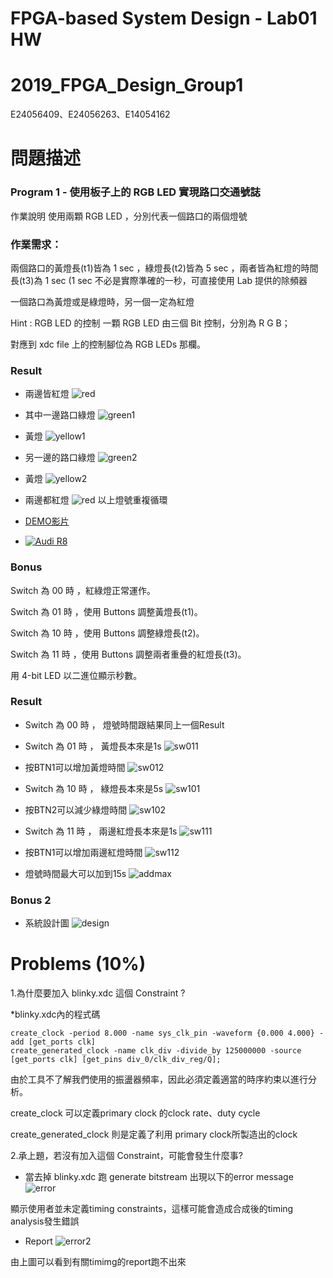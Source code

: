 # FPGA-based System Design - Lab01 HW
# 2019_FPGA_Design_Group1
E24056409、E24056263、E14054162

# 問題描述
### Program 1 - 使用板子上的 RGB LED 實現路口交通號誌
作業說明
使用兩顆 RGB LED ，分別代表一個路口的兩個燈號

### 作業需求：

兩個路口的黃燈長(t1)皆為 1 sec ，綠燈長(t2)皆為 5 sec ，兩者皆為紅燈的時間長(t3)為 1 sec (1 sec 不必是實際準確的一秒，可直接使用 Lab 提供的除頻器

一個路口為黃燈或是綠燈時，另一個一定為紅燈

Hint : RGB LED 的控制
一顆 RGB LED 由三個 Bit 控制，分別為 R G B；

對應到 xdc file 上的控制腳位為 RGB LEDs 那欄。

### Result
 * 兩邊皆紅燈
![red](image/1.jpg)
 * 其中一邊路口綠燈
![green1](image/2.jpg)
 * 黃燈
![yellow1](image/3.jpg)
 * 另一邊的路口綠燈
![green2](image/4.jpg)
 * 黃燈
![yellow2](image/5.jpg)
 * 兩邊都紅燈
![red](image/1.jpg)
以上燈號重複循環

* <a href="https://drive.google.com/open?id=1p1P1RFp4VyV7zHvPNFTI3BP-4wI_ZKF_" title="下载影片">DEMO影片</a>
* [![Audi R8](http://img.youtube.com/vi/J-8fqOlvvsQ/0.jpg)](https://www.youtube.com/embed/J-8fqOlvvsQ "Audi R8")

### Bonus 

Switch 為 00 時 ，紅綠燈正常運作。

Switch 為 01 時 ，使用 Buttons 調整黃燈長(t1)。

Switch 為 10 時 ，使用 Buttons 調整綠燈長(t2)。

Switch 為 11 時 ，使用 Buttons 調整兩者重疊的紅燈長(t3)。

用 4-bit LED 以二進位顯示秒數。

### Result
 * Switch 為 00 時 ， 燈號時間跟結果同上一個Result

 * Switch 為 01 時 ， 黃燈長本來是1s
![sw011](image/sw011.jpg)
 * 按BTN1可以增加黃燈時間
![sw012](image/sw012.jpg)
 * Switch 為 10 時 ， 綠燈長本來是5s
![sw101](image/sw101.jpg)
 * 按BTN2可以減少綠燈時間
![sw102](image/sw102.jpg)
 * Switch 為 11 時 ， 兩邊紅燈長本來是1s
![sw111](image/sw111.jpg)
 * 按BTN1可以增加兩邊紅燈時間
![sw112](image/sw112.jpg)
 * 燈號時間最大可以加到15s
![addmax](image/addmax.jpg)

### Bonus 2 
 * 系統設計圖 
![design](image/block_diagram.png)

# Problems (10%)
1.為什麼要加入 blinky.xdc 這個 Constraint ?
 
 *blinky.xdc內的程式碼
 
    create_clock -period 8.000 -name sys_clk_pin -waveform {0.000 4.000} -add [get_ports clk]
    create_generated_clock -name clk_div -divide_by 125000000 -source [get_ports clk] [get_pins div_0/clk_div_reg/Q];
    
    
由於工具不了解我們使用的振盪器頻率，因此必須定義適當的時序約束以進行分析。

create_clock 可以定義primary clock 的clock rate、duty cycle

create_generated_clock 則是定義了利用 primary clock所製造出的clock


2.承上題，若沒有加入這個 Constraint，可能會發生什麼事?
 * 當去掉 blinky.xdc 跑 generate bitstream 出現以下的error message
 ![error](image/error.PNG)
 
 顯示使用者並未定義timing constraints，這樣可能會造成合成後的timing analysis發生錯誤
 * Report
  ![error2](image/error2.PNG)
  
 由上圖可以看到有關timimg的report跑不出來
